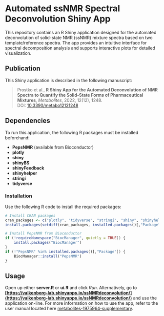 # Automated ssNMR Spectral Deconvolution Shiny App

This repository contains an R Shiny application designed for the automated deconvolution of solid-state NMR (ssNMR) mixture spectra based on two template/reference spectra. The app provides an intuitive interface for spectral decomposition analysis and supports interactive plots for detailed visualization.

## Publication
This Shiny application is described in the following manuscript:

> Prostko et al., **R Shiny App for the Automated Deconvolution of NMR Spectra to Quantify the Solid-State Forms of Pharmaceutical Mixtures**, *Metabolites*, 2022, 12(12), 1248.  
> DOI: [10.3390/metabo12121248](https://doi.org/10.3390/metabo12121248)


## Dependencies
To run this application, the following R packages must be installed beforehand:

- **PepsNMR** (available from Bioconductor)
- **plotly**
- **shiny**
- **shinyBS**
- **shinyFeedback**
- **shinyhelper**
- **stringi**
- **tidyverse**

### Installation
Use the following R code to install the required packages:

```r
# Install CRAN packages
cran_packages <- c("plotly", "tidyverse", "stringi", "shiny", "shinyhelper", "shinyFeedback", "shinyBS")
install.packages(setdiff(cran_packages, installed.packages()[,"Package"]))

# Install PepsNMR from Bioconductor
if (!requireNamespace("BiocManager", quietly = TRUE)) {
    install.packages("BiocManager")
}
if (!"PepsNMR" %in% installed.packages()[,"Package"]) {
    BiocManager::install("PepsNMR")
}
```

## Usage
Open up either **server.R** or **ui.R** and click *Run*. Alternatively, go to **[https://valkenborg-lab.shinyapps.io/ssNMRdeconvolution/](https://valkenborg-lab.shinyapps.io/ssNMRdeconvolution/)** and use the application on-line.
For more information on how to use the app, refer to the user manual located here [metabolites-1975964-supplementary](./metabolites-1975964-supplementary.pdf).